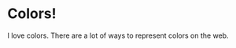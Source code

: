 # Colors!

I love colors. There are a lot of ways to represent colors on the web.

[^wikipedia]: https://en.wikipedia.org/wiki/Web_colors
